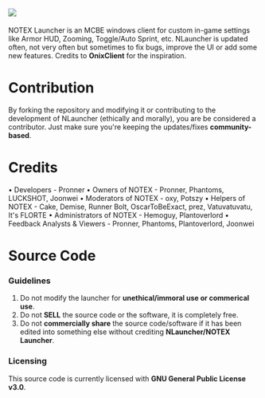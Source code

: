 # <a href="#" alt="NLauncher"><img src="https://media.discordapp.net/attachments/916226674071339010/959019142718038016/Notex.png"/></a>
NOTEX Launcher is an MCBE windows client for custom in-game settings like Armor HUD, Zooming, Toggle/Auto Sprint, etc. NLauncher is updated often, not very often but sometimes to fix bugs, improve the UI or add some new features. Credits to **OnixClient** for the inspiration.

# Contribution

By forking the repository and modifying it or contributing to the development of NLauncher (ethically and morally), you are be considered a contributor. Just make sure you're keeping the updates/fixes **community-based**.

# Credits

• Developers - Pronner
• Owners of NOTEX - Pronner, Phantoms, LUCKSHOT, Joonwei
• Moderators of NOTEX - oxy, Potszy
• Helpers of NOTEX - Cake, Demise, Runner Bolt, OscarToBeExact, prez, Vatuvatuvatu, It's FLORTE
• Administrators of NOTEX - Hemoguy, Plantoverlord
• Feedback Analysts & Viewers - Pronner, Phantoms, Plantoverlord, Joonwei

# Source Code

### Guidelines

1. Do not modify the launcher for **unethical/immoral use or commerical use**.
2. Do not **SELL** the source code or the software, it is completely free.
3. Do not **commercially share** the source code/software if it has been edited into something else without crediting **NLauncher/NOTEX Launcher**.

### Licensing

This source code is currently licensed with **GNU General Public License v3.0**.
